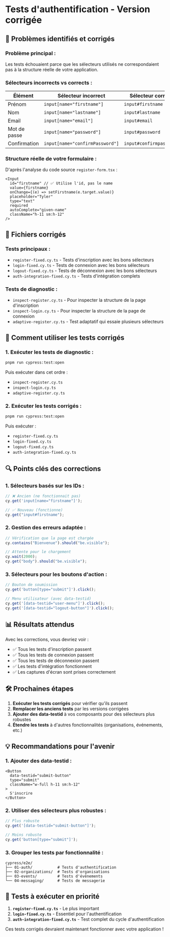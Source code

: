 # Tests d'authentification - Version corrigée

## 🔧 **Problèmes identifiés et corrigés**

### **Problème principal :**

Les tests échouaient parce que les sélecteurs utilisés ne correspondaient pas à la structure réelle de votre application.

### **Sélecteurs incorrects vs corrects :**

| Élément      | Sélecteur incorrect             | Sélecteur correct       |
| ------------ | ------------------------------- | ----------------------- |
| Prénom       | `input[name="firstname"]`       | `input#firstname`       |
| Nom          | `input[name="lastname"]`        | `input#lastname`        |
| Email        | `input[name="email"]`           | `input#email`           |
| Mot de passe | `input[name="password"]`        | `input#password`        |
| Confirmation | `input[name="confirmPassword"]` | `input#confirmpassword` |

### **Structure réelle de votre formulaire :**

D'après l'analyse du code source `register-form.tsx` :

```tsx
<Input
  id="firstname" // ✅ Utilise l'id, pas le name
  value={firstname}
  onChange={(e) => setFirstname(e.target.value)}
  placeholder="Tyler"
  type="text"
  required
  autoComplete="given-name"
  className="h-11 sm:h-12"
/>
```

## 📁 **Fichiers corrigés**

### **Tests principaux :**

- `register-fixed.cy.ts` - Tests d'inscription avec les bons sélecteurs
- `login-fixed.cy.ts` - Tests de connexion avec les bons sélecteurs
- `logout-fixed.cy.ts` - Tests de déconnexion avec les bons sélecteurs
- `auth-integration-fixed.cy.ts` - Tests d'intégration complets

### **Tests de diagnostic :**

- `inspect-register.cy.ts` - Pour inspecter la structure de la page d'inscription
- `inspect-login.cy.ts` - Pour inspecter la structure de la page de connexion
- `adaptive-register.cy.ts` - Test adaptatif qui essaie plusieurs sélecteurs

## 🚀 **Comment utiliser les tests corrigés**

### **1. Exécuter les tests de diagnostic :**

```bash
pnpm run cypress:test:open
```

Puis exécuter dans cet ordre :

- `inspect-register.cy.ts`
- `inspect-login.cy.ts`
- `adaptive-register.cy.ts`

### **2. Exécuter les tests corrigés :**

```bash
pnpm run cypress:test:open
```

Puis exécuter :

- `register-fixed.cy.ts`
- `login-fixed.cy.ts`
- `logout-fixed.cy.ts`
- `auth-integration-fixed.cy.ts`

## 🔍 **Points clés des corrections**

### **1. Sélecteurs basés sur les IDs :**

```typescript
// ❌ Ancien (ne fonctionnait pas)
cy.get('input[name="firstname"]');

// ✅ Nouveau (fonctionne)
cy.get("input#firstname");
```

### **2. Gestion des erreurs adaptée :**

```typescript
// Vérification que la page est chargée
cy.contains("Bienvenue").should("be.visible");

// Attente pour le chargement
cy.wait(2000);
cy.get("body").should("be.visible");
```

### **3. Sélecteurs pour les boutons d'action :**

```typescript
// Bouton de soumission
cy.get('button[type="submit"]').click();

// Menu utilisateur (avec data-testid)
cy.get('[data-testid="user-menu"]').click();
cy.get('[data-testid="logout-button"]').click();
```

## 📊 **Résultats attendus**

Avec les corrections, vous devriez voir :

- ✅ Tous les tests d'inscription passent
- ✅ Tous les tests de connexion passent
- ✅ Tous les tests de déconnexion passent
- ✅ Les tests d'intégration fonctionnent
- ✅ Les captures d'écran sont prises correctement

## 🛠️ **Prochaines étapes**

1. **Exécuter les tests corrigés** pour vérifier qu'ils passent
2. **Remplacer les anciens tests** par les versions corrigées
3. **Ajouter des data-testid** à vos composants pour des sélecteurs plus robustes
4. **Étendre les tests** à d'autres fonctionnalités (organisations, événements, etc.)

## 💡 **Recommandations pour l'avenir**

### **1. Ajouter des data-testid :**

```tsx
<Button
  data-testid="submit-button"
  type="submit"
  className="w-full h-11 sm:h-12"
>
  S'inscrire
</Button>
```

### **2. Utiliser des sélecteurs plus robustes :**

```typescript
// Plus robuste
cy.get('[data-testid="submit-button"]');

// Moins robuste
cy.get('button[type="submit"]');
```

### **3. Grouper les tests par fonctionnalité :**

```
cypress/e2e/
├── 01-auth/           # Tests d'authentification
├── 02-organizations/  # Tests d'organisations
├── 03-events/         # Tests d'événements
└── 04-messaging/      # Tests de messagerie
```

## 🎯 **Tests à exécuter en priorité**

1. **`register-fixed.cy.ts`** - Le plus important
2. **`login-fixed.cy.ts`** - Essentiel pour l'authentification
3. **`auth-integration-fixed.cy.ts`** - Test complet du cycle d'authentification

Ces tests corrigés devraient maintenant fonctionner avec votre application !

